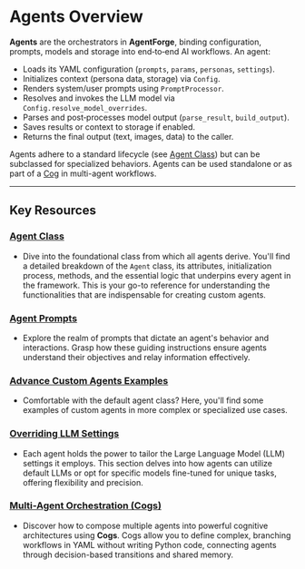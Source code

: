 # Agents Overview

**Agents** are the orchestrators in **AgentForge**, binding configuration, prompts, models and storage into end‑to‑end AI workflows. An agent:

- Loads its YAML configuration (`prompts`, `params`, `personas`, `settings`).
- Initializes context (persona data, storage) via `Config`.
- Renders system/user prompts using `PromptProcessor`.
- Resolves and invokes the LLM model via `Config.resolve_model_overrides`.
- Parses and post‑processes model output (`parse_result`, `build_output`).
- Saves results or context to storage if enabled.
- Returns the final output (text, images, data) to the caller.

Agents adhere to a standard lifecycle (see [Agent Class](AgentClass.md)) but can be subclassed for specialized behaviors. Agents can be used standalone or as part of a [Cog](../cogs/cogs.md) in multi-agent workflows.

---

## Key Resources

### **[Agent Class](AgentClass.md)**
- Dive into the foundational class from which all agents derive. You'll find a detailed breakdown of the `Agent` class, its attributes, initialization process, methods, and the essential logic that underpins every agent in the framework. This is your go-to reference for understanding the functionalities that are indispensable for creating custom agents.

### **[Agent Prompts](AgentPrompts.md)**
- Explore the realm of prompts that dictate an agent's behavior and interactions. Grasp how these guiding instructions ensure agents understand their objectives and relay information effectively.

### **[Advance Custom Agents Examples](CustomAgents.md)**
- Comfortable with the default agent class? Here, you'll find some examples of custom agents in more complex or specialized use cases.

### **[Overriding LLM Settings](../settings/models.md#specifying-model-overrides-in-agents)**
- Each agent holds the power to tailor the Large Language Model (LLM) settings it employs. This section delves into how agents can utilize default LLMs or opt for specific models fine-tuned for unique tasks, offering flexibility and precision.

### **[Multi-Agent Orchestration (Cogs)](../cogs/cogs.md)**
- Discover how to compose multiple agents into powerful cognitive architectures using **Cogs**. Cogs allow you to define complex, branching workflows in YAML without writing Python code, connecting agents through decision-based transitions and shared memory.

